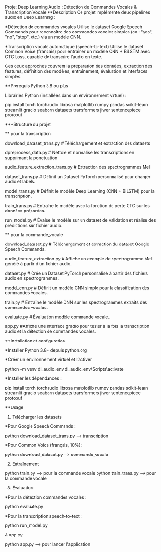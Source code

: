 Projet Deep Learning Audio : Détection de Commandes Vocales & Transcription Vocale
**Description
Ce projet implémente deux pipelines audio en Deep Learning :

*Détection de commandes vocales
Utilise le dataset Google Speech Commands pour reconnaître des commandes vocales simples (ex : "yes", "no", "stop", etc.) via un modèle CNN.

*Transcription vocale automatique (speech-to-text)
Utilise le dataset Common Voice (français) pour entraîner un modèle CNN + BiLSTM avec CTC Loss, capable de transcrire l’audio en texte.

Ces deux approches couvrent la préparation des données, extraction des features, définition des modèles, entraînement, évaluation et interfaces simples.

**Prérequis
Python 3.8 ou plus


Librairies Python (installées dans un environnement virtuel) :

pip install torch torchaudio librosa matplotlib numpy pandas scikit-learn streamlit gradio seaborn datasets transformers jiwer sentencepiece protobuf

***Structure du projet

** pour la transcription

download_dataset_trans.py           	  # Téléchargement et extraction des datasets

dpreprocess_data.py          	        # Nettoie et normalise les transcriptions en supprimant la ponctuation

audio_feature_extraction_trans.py 	  # Extraction des spectrogrammes Mel

dataset_trans.py       	              # Définit un Dataset PyTorch personnalisé pour charger audio et labels.

model_trans.py                   	    # Définit le modèle Deep Learning (CNN + BiLSTM) pour la transcription.

train_trans.py                    	  # Entraîne le modèle avec la fonction de perte CTC sur les données préparées.

run_model.py                	        # Évalue le modèle sur un dataset de validation et réalise des prédictions sur fichier audio.


** pour la commande_vocale

download_dataset.py         	  # Téléchargement et extraction du dataset Google Speech Commands.

audio_feature_extraction.py 	  # Affiche un exemple de spectrogramme Mel généré à partir d’un fichier audio.

dataset.py                  	  # Crée un Dataset PyTorch personnalisé à partir des fichiers audio en spectrogrammes.

model_cnn.py                	  # Définit un modèle CNN simple pour la classification des commandes vocales.

train.py                     	  # Entraîne le modèle CNN sur les spectrogrammes extraits des commandes vocales.

evaluate.py                  	  # Évaluation modèle commande vocale..

app.py					                    #Affiche une interface gradio pour tester à la fois la transcription audio et la détection de commandes vocales.


**Installation et configuration

*Installer Python 3.8+ depuis python.org

*Créer un environnement virtuel et l’activer

python -m venv dl_audio_env
dl_audio_env\Scripts\activate

*Installer les dépendances :


pip install torch torchaudio librosa matplotlib numpy pandas scikit-learn streamlit gradio seaborn datasets transformers jiwer sentencepiece protobuf

**Usage

1. Télécharger les datasets
   
*Pour Google Speech Commands :

python download_dataset_trans.py --> transcription

*Pour Common Voice (français, 10%) :

python download_dataset.py --> commande_vocale


2. Entraînement

python train.py --> pour la commande vocale
python train_trans.py --> pour la commande vocale

3. Évaluation

*Pour la détection commandes vocales :

python evaluate.py

*Pour la transcription speech-to-text :

python run_model.py 

4.app.py

python app.py --> pour lancer l'application
